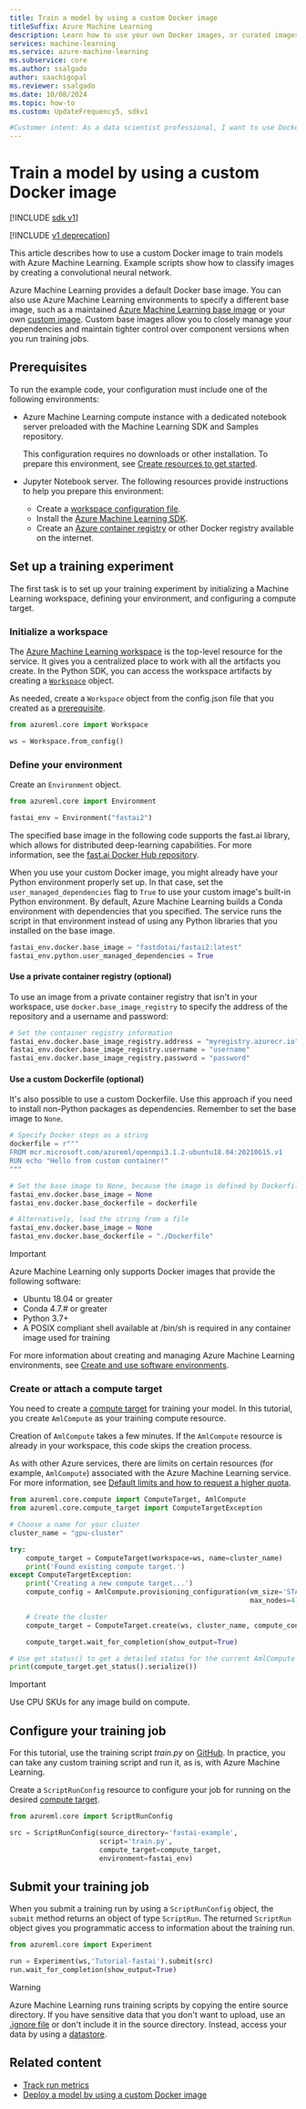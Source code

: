 ```yaml
---
title: Train a model by using a custom Docker image
titleSuffix: Azure Machine Learning
description: Learn how to use your own Docker images, or curated images from Microsoft, to train models in Azure Machine Learning.
services: machine-learning
ms.service: azure-machine-learning
ms.subservice: core
ms.author: ssalgado
author: saachigopal
ms.reviewer: ssalgado
ms.date: 10/08/2024
ms.topic: how-to
ms.custom: UpdateFrequency5, sdkv1

#Customer intent: As a data scientist professional, I want to use Docker or other curated images in Azure Machine Learning, so I can train models.
---
```


# Train a model by using a custom Docker image

[!INCLUDE [sdk v1](../includes/machine-learning-sdk-v1.md)]

[!INCLUDE [v1 deprecation](../includes/sdk-v1-deprecation.md)]

This article describes how to use a custom Docker image to train models with Azure Machine Learning. Example scripts show how to classify images by creating a convolutional neural network. 

Azure Machine Learning provides a default Docker base image. You can also use Azure Machine Learning environments to specify a different base image, such as a maintained [Azure Machine Learning base image](https://github.com/Azure/AzureML-Containers) or your own [custom image](../how-to-deploy-custom-container.md). Custom base images allow you to closely manage your dependencies and maintain tighter control over component versions when you run training jobs.

## Prerequisites

To run the example code, your configuration must include one of the following environments:

- Azure Machine Learning compute instance with a dedicated notebook server preloaded with the Machine Learning SDK and Samples repository.

   This configuration requires no downloads or other installation. To prepare this environment, see [Create resources to get started](../quickstart-create-resources.md).

- Jupyter Notebook server. The following resources provide instructions to help you prepare this environment:

   - Create a [workspace configuration file](../how-to-configure-environment.md#local-and-dsvm-only-create-a-workspace-configuration-file).
   - Install the [Azure Machine Learning SDK](/python/api/overview/azure/ml/install).
   - Create an [Azure container registry](/azure/container-registry/) or other Docker registry available on the internet.

## Set up a training experiment

The first task is to set up your training experiment by initializing a Machine Learning workspace, defining your environment, and configuring a compute target.

### Initialize a workspace

The [Azure Machine Learning workspace](../concept-workspace.md) is the top-level resource for the service. It gives you a centralized place to work with all the artifacts you create. In the Python SDK, you can access the workspace artifacts by creating a [`Workspace`](/python/api/azureml-core/azureml.core.workspace.workspace) object.

As needed, create a `Workspace` object from the config.json file that you created as a [prerequisite](#prerequisites).

```Python
from azureml.core import Workspace

ws = Workspace.from_config()
```

### Define your environment

Create an `Environment` object.

```python
from azureml.core import Environment

fastai_env = Environment("fastai2")
```

The specified base image in the following code supports the fast.ai library, which allows for distributed deep-learning capabilities. For more information, see the [fast.ai Docker Hub repository](https://hub.docker.com/u/fastdotai). 

When you use your custom Docker image, you might already have your Python environment properly set up. In that case, set the `user_managed_dependencies` flag to `True` to use your custom image's built-in Python environment. By default, Azure Machine Learning builds a Conda environment with dependencies that you specified. The service runs the script in that environment instead of using any Python libraries that you installed on the base image.

```python
fastai_env.docker.base_image = "fastdotai/fastai2:latest"
fastai_env.python.user_managed_dependencies = True
```

#### Use a private container registry (optional)

To use an image from a private container registry that isn't in your workspace, use `docker.base_image_registry` to specify the address of the repository and a username and password:

```python
# Set the container registry information
fastai_env.docker.base_image_registry.address = "myregistry.azurecr.io"
fastai_env.docker.base_image_registry.username = "username"
fastai_env.docker.base_image_registry.password = "password"
```

#### Use a custom Dockerfile (optional)

It's also possible to use a custom Dockerfile. Use this approach if you need to install non-Python packages as dependencies. Remember to set the base image to `None`.

```python 
# Specify Docker steps as a string
dockerfile = r"""
FROM mcr.microsoft.com/azureml/openmpi3.1.2-ubuntu18.04:20210615.v1
RUN echo "Hello from custom container!"
"""

# Set the base image to None, because the image is defined by Dockerfile
fastai_env.docker.base_image = None
fastai_env.docker.base_dockerfile = dockerfile

# Alternatively, load the string from a file
fastai_env.docker.base_image = None
fastai_env.docker.base_dockerfile = "./Dockerfile"
```

> [!IMPORTANT]
> Azure Machine Learning only supports Docker images that provide the following software:
> * Ubuntu 18.04 or greater
> * Conda 4.7.# or greater
> * Python 3.7+
> * A POSIX compliant shell available at /bin/sh is required in any container image used for training

For more information about creating and managing Azure Machine Learning environments, see [Create and use software environments](../how-to-use-environments.md). 

### Create or attach a compute target

You need to create a [compute target](concept-azure-machine-learning-architecture.md#compute-targets) for training your model. In this tutorial, you create `AmlCompute` as your training compute resource.

Creation of `AmlCompute` takes a few minutes. If the `AmlCompute` resource is already in your workspace, this code skips the creation process.

As with other Azure services, there are limits on certain resources (for example, `AmlCompute`) associated with the Azure Machine Learning service. For more information, see [Default limits and how to request a higher quota](../how-to-manage-quotas.md).

```python
from azureml.core.compute import ComputeTarget, AmlCompute
from azureml.core.compute_target import ComputeTargetException

# Choose a name for your cluster
cluster_name = "gpu-cluster"

try:
    compute_target = ComputeTarget(workspace=ws, name=cluster_name)
    print('Found existing compute target.')
except ComputeTargetException:
    print('Creating a new compute target...')
    compute_config = AmlCompute.provisioning_configuration(vm_size='STANDARD_NC6',
                                                           max_nodes=4)

    # Create the cluster
    compute_target = ComputeTarget.create(ws, cluster_name, compute_config)

    compute_target.wait_for_completion(show_output=True)

# Use get_status() to get a detailed status for the current AmlCompute
print(compute_target.get_status().serialize())
```

> [!IMPORTANT]
> Use CPU SKUs for any image build on compute. 

## Configure your training job

For this tutorial, use the training script *train.py* on [GitHub](https://github.com/Azure/azureml-examples/blob/v1-archive/v1/python-sdk/workflows/train/fastai/pets/src/train.py). In practice, you can take any custom training script and run it, as is, with Azure Machine Learning.

Create a `ScriptRunConfig` resource to configure your job for running on the desired [compute target](how-to-set-up-training-targets.md).

```python
from azureml.core import ScriptRunConfig

src = ScriptRunConfig(source_directory='fastai-example',
                      script='train.py',
                      compute_target=compute_target,
                      environment=fastai_env)
```

## Submit your training job

When you submit a training run by using a `ScriptRunConfig` object, the `submit` method returns an object of type `ScriptRun`. The returned `ScriptRun` object gives you programmatic access to information about the training run. 

```python
from azureml.core import Experiment

run = Experiment(ws,'Tutorial-fastai').submit(src)
run.wait_for_completion(show_output=True)
```

> [!WARNING]
> Azure Machine Learning runs training scripts by copying the entire source directory. If you have sensitive data that you don't want to upload, use an [.ignore file](../concept-train-machine-learning-model.md#understand-what-happens-when-you-submit-a-training-job) or don't include it in the source directory. Instead, access your data by using a [datastore](/python/api/azureml-core/azureml.data).

## Related content

* [Track run metrics](../how-to-log-view-metrics.md)
* [Deploy a model by using a custom Docker image](../how-to-deploy-custom-container.md)

